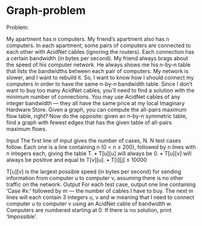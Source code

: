 # Graph-problem

Problem:

My apartment has n computers. My friend’s apartment also has n computers. In each apartment,
some pairs of computers are connected to each other with AcidNet cables (ignoring the routers). Each
connection has a certain bandwidth (in bytes per second). My friend always brags about the speed of
his computer network. He always shows me his n-by-n table that lists the bandwidths between each
pair of computers. My network is slower, and I want to rebuild it. So, I want to know how I should
connect my computers in order to have the same n-by-n bandwidth table.
Since I don’t want to buy too many AcidNet cables, you’ll need to find a solution with the minimum
number of connections. You may use AcidNet cables of any integer bandwidth — they all have the
same price at my local Imaginary Hardware Store.
Given a graph, you can compute the all-pairs maximum flow table, right? Now do the opposite: given
an n-by-n symmetric table, find a graph with fewest edges that has the given table of all-pairs
maximum flows.

Input
The first line of input gives the number of cases, N. N test cases follow. Each one is a line containing
n (0 < n ≤ 200), followed by n lines with n integers each, giving the table T.
• T[u][u] will always be 0.
• T[u][v] will always be positive and equal to T[v][u].
• T[i][j] ≤ 10000

T[u][v] is the largest possible speed (in bytes per second) for sending information from computer u
to computer v, assuming there is no other traffic on the network.
Output
For each test case, output one line containing ‘Case #x:’ followed by m — the number of cables I have
to buy. The next m lines will each contain 3 integers u, v and w meaning that I need to connect
computer u to computer v using an AcidNet cable of bandwidth w. Computers are numbered starting
at 0.
If there is no solution, print ‘Impossible’.
